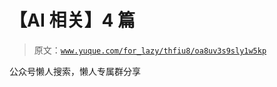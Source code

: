 # 【AI 相关】4 篇

> 原文：[`www.yuque.com/for_lazy/thfiu8/oa8uv3s9sly1w5kp`](https://www.yuque.com/for_lazy/thfiu8/oa8uv3s9sly1w5kp)

公众号懒人搜索，懒人专属群分享